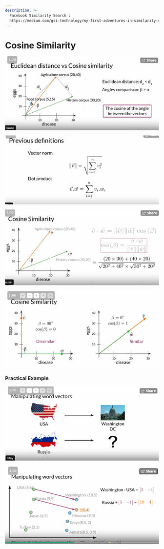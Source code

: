 ```yaml
---
description: >-
  Facebook Similarity Search :
  https://medium.com/gsi-technology/my-first-adventures-in-similarity-search-f4c65ff07556
---
```


# Cosine Similarity

![](.gitbook/assets/image.png)



![](.gitbook/assets/image%20%282%29.png)

![](.gitbook/assets/image%20%289%29.png)

![](.gitbook/assets/image%20%2810%29.png)

### Practical Example

![](.gitbook/assets/image%20%2814%29.png)

![](.gitbook/assets/image%20%2811%29.png)



